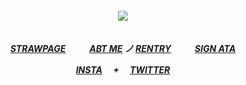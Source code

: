 

<h5 align="center"

![](https://tcrf.net/images/thumb/7/7e/EWBBS-fla_Title_Art.png/270px-EWBBS-fla_Title_Art.png)

　  
[STRAWPAGE](https://6zerb.straw.page) 　  　 [ABT ME](https://en.pronouns.page/@6zerb) ノ [RENTRY](https://rentry.co/6zerb) 　  　 [SIGN ATA](https://6zerb.atabook.org) 

[INSTA](https://www.instagram.com/6zerb) 　+ 　[TWITTER](https://x.com/6zerb)

